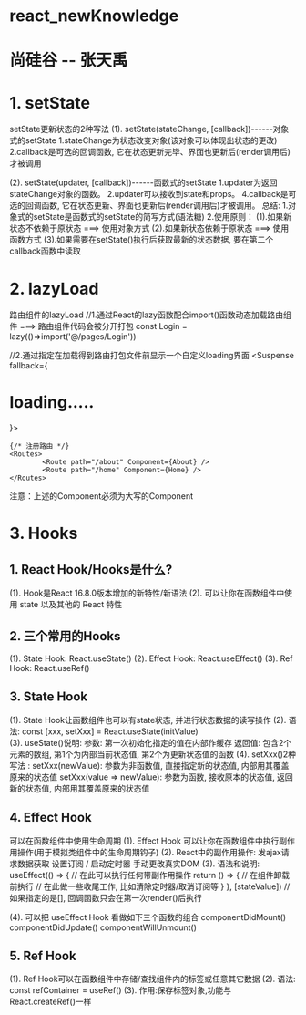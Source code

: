 # react_newKnowledge
# 尚硅谷 -- 张天禹
# 1. setState
setState更新状态的2种写法
(1). setState(stateChange, [callback])------对象式的setState
        1.stateChange为状态改变对象(该对象可以体现出状态的更改)
        2.callback是可选的回调函数, 它在状态更新完毕、界面也更新后(render调用后)才被调用
                
(2). setState(updater, [callback])------函数式的setState
        1.updater为返回stateChange对象的函数。
        2.updater可以接收到state和props。
        4.callback是可选的回调函数, 它在状态更新、界面也更新后(render调用后)才被调用。
总结:
    1.对象式的setState是函数式的setState的简写方式(语法糖)
    2.使用原则：
            (1).如果新状态不依赖于原状态 ===> 使用对象方式
            (2).如果新状态依赖于原状态 ===> 使用函数方式
            (3).如果需要在setState()执行后获取最新的状态数据, 
                要在第二个callback函数中读取

# 2. lazyLoad
路由组件的lazyLoad
//1.通过React的lazy函数配合import()函数动态加载路由组件 ===> 路由组件代码会被分开打包
const Login = lazy(()=>import('@/pages/Login'))

//2.通过<Suspense>指定在加载得到路由打包文件前显示一个自定义loading界面
<Suspense fallback={<h1>loading.....</h1>}>
        <Switch>
                <Route path="/xxx" component={Xxxx}/>
                <Redirect to="/login"/>
        </Switch>
</Suspense>
```
{/* 注册路由 */}
<Routes>
        <Route path="/about" Component={About} />
        <Route path="/home" Component={Home} />
</Routes>
```
注意：上述的Component必须为大写的Component

# 3. Hooks
## 1. React Hook/Hooks是什么?
(1). Hook是React 16.8.0版本增加的新特性/新语法
(2). 可以让你在函数组件中使用 state 以及其他的 React 特性

## 2. 三个常用的Hooks
(1). State Hook: React.useState()
(2). Effect Hook: React.useEffect()
(3). Ref Hook: React.useRef()       

## 3. State Hook
(1). State Hook让函数组件也可以有state状态, 并进行状态数据的读写操作
(2). 语法: const [xxx, setXxx] = React.useState(initValue)  
(3). useState()说明:
        参数: 第一次初始化指定的值在内部作缓存
        返回值: 包含2个元素的数组, 第1个为内部当前状态值, 第2个为更新状态值的函数
(4). setXxx()2种写法 :
        setXxx(newValue): 参数为非函数值, 直接指定新的状态值, 内部用其覆盖原来的状态值
        setXxx(value => newValue): 参数为函数, 接收原本的状态值, 返回新的状态值, 内部用其覆盖原来的状态值

## 4. Effect Hook
可以在函数组件中使用生命周期
(1). Effect Hook 可以让你在函数组件中执行副作用操作(用于模拟类组件中的生命周期钩子)
(2). React中的副作用操作:
        发ajax请求数据获取
        设置订阅 / 启动定时器
        手动更改真实DOM
(3). 语法和说明: 
        useEffect(() => { 
          // 在此可以执行任何带副作用操作
          return () => { // 在组件卸载前执行
            // 在此做一些收尾工作, 比如清除定时器/取消订阅等
          }
        }, [stateValue]) // 如果指定的是[], 回调函数只会在第一次render()后执行
    
(4). 可以把 useEffect Hook 看做如下三个函数的组合
        componentDidMount()
        componentDidUpdate()
    	componentWillUnmount()  

## 5. Ref Hook
(1). Ref Hook可以在函数组件中存储/查找组件内的标签或任意其它数据
(2). 语法: const refContainer = useRef()
(3). 作用:保存标签对象,功能与React.createRef()一样